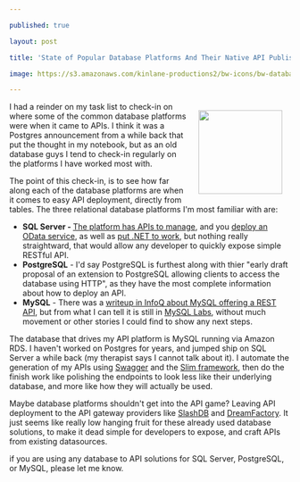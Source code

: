 ---
published: true
layout: post
title: 'State of Popular Database Platforms And Their Native API Publishing Features'
image: https://s3.amazonaws.com/kinlane-productions2/bw-icons/bw-database-new.png
---

<p><img style="padding: 15px;" src="https://s3.amazonaws.com/kinlane-productions2/bw-icons/bw-database-new.png" alt="" width="150" align="right" />
<p>I had a reinder on my task list to check-in on where some of the common database platforms were when it came to APIs. I think it was a Postgres announcement from a while back that put the thought in my notebook, but as an old database guys I tend to check-in regularly on the platforms I have worked most with.
<p>The point of this check-in, is to see how far along each of the database platforms are when it comes to easy API deployment, directly from tables. The three relational database platforms I'm most familiar with are:
<ul>
<li><strong>SQL Server - </strong><a href="https://technet.microsoft.com/en-us/library/Aa174556(v=SQL.80).aspx">The platform has APIs to manage</a>, and you <a href="https://msdn.microsoft.com/en-us/data/gg192995.aspx">deploy an OData service</a>, as well as <a href="https://azure.microsoft.com/en-us/documentation/articles/web-sites-dotnet-rest-service-aspnet-api-sql-database/">put .NET to work</a>, but nothing really straightward, that would allow any developer to quickly expose simple RESTful API.</li>
<li><strong>PostgreSQL</strong> - I'd say PostgreSQL is furthest along with thier "early draft proposal of an extension to PostgreSQL allowing clients to access the database using HTTP", as they have the most complete information about how to deploy an API.</li>
<li><strong>MySQL</strong> - There was a <a href="http://www.infoq.com/news/2014/09/MySQL-RESTLabs">writeup in InfoQ about&nbsp;MySQL offering a REST API</a>, but from what I can tell it is still in <a href="http://labs.mysql.com/">MySQL Labs</a>, without much movement or other stories I could find to show any next steps.</li>
</ul>
<p>The database that drives my API platform is MySQL running via Amazon RDS. I haven't worked on Postgres for years, and jumped ship on SQL Server a while back (my therapist says I cannot talk about it). I automate the generation of my APIs using <a href="http://swagger.io">Swagger</a> and the <a href="http://www.slimframework.com/">Slim framework</a>, then do the finish work like polishing the endpoints to look less like their underlying database, and more like how they will actually be used.&nbsp;
<p>Maybe database platforms shouldn't get into the API game? Leaving API deployment to the API gateway providers like <a href="http://www.slashdb.com/">SlashDB</a> and <a href="http://blog.dreamfactory.com/add-a-rest-api-to-any-sql-db-in-minutes">DreamFactory</a>. It just seems like really low hanging fruit for these already used database solutions, to make it dead simple for developers to expose, and craft APIs from existing datasources.
<p>if you are using any database to API solutions for SQL Server, PostgreSQL, or MySQL, please let me know.


